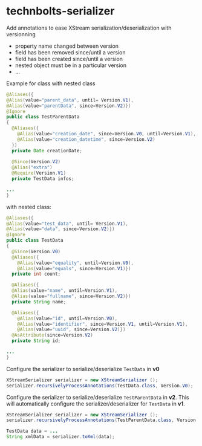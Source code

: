 # technbolts-serializer

Add annotations to ease XStream serialization/deserialization with versionning

* property name changed between version
* field has been removed since/until a version
* field has been created since/until a version
* nested object must be in a particular version
* ...

Example for class with nested class

```java
@Aliases({
@Alias(value="parent_data", until= Version.V1),
@Alias(value="parentData", since=Version.V2)})
@Ignore
public class TestParentData
{
  @Aliases({
    @Alias(value="creation_date", since=Version.V0, until=Version.V1),
    @Alias(value="creation_datetime", since=Version.V2)
  })
  private Date creationDate;
  
  @Since(Version.V2)
  @Alias("extra")
  @Require(Version.V1)
  private TestData infos;

...
}
```

with nested class:

```java
@Aliases({
@Alias(value="test_data", until= Version.V1),
@Alias(value="data", since=Version.V2)})
@Ignore
public class TestData
{
  @Since(Version.V0)
  @Aliases({
    @Alias(value="equality", until=Version.V0),
    @Alias(value="equals", since=Version.V1)})
  private int count;

  @Aliases({
  @Alias(value="name", until=Version.V1),
  @Alias(value="fullname", since=Version.V2)})
  private String name;

  @Aliases({
    @Alias(value="id", until=Version.V0),
    @Alias(value="identifier", since=Version.V1, until=Version.V1),
    @Alias(value="uuid", since=Version.V2)})
  @AsAttribute(since=Version.V2)
  private String id;

...
}
```

Configure the serializer to serialize/deserialize `TestData` in **v0**

```java
XStreamSerializer serializer = new XStreamSerializer ();
serializer.recursivelyProcessAnnotations(TestData.class, Version.V0);
```

Configure the serializer to serialize/deserialize `TestParentData` in **v2**.
This will automatically configure the serializer/deserializer for `TestData` in **v1**.

```java
XStreamSerializer serializer = new XStreamSerializer ();
serializer.recursivelyProcessAnnotations(TestParentData.class, Version.V2);
```

```java
TestData data = ...
String xmlData = serializer.toXml(data);
```

